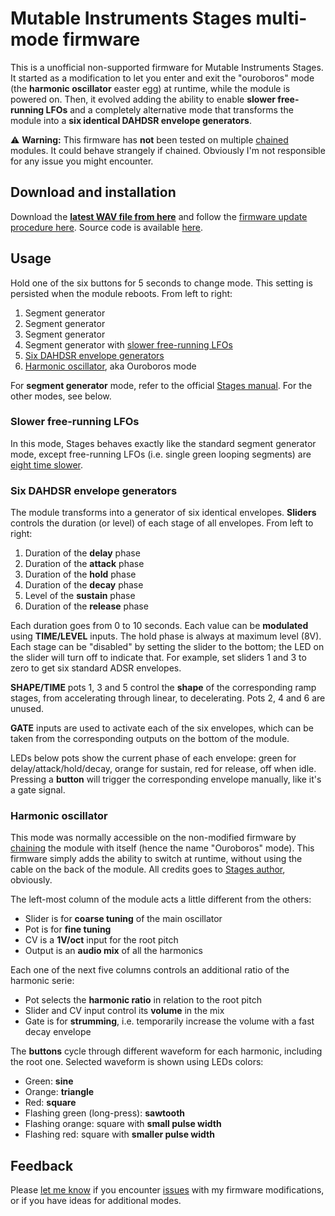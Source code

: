 Mutable Instruments Stages multi-mode firmware
==============================================

This is a unofficial non-supported firmware for Mutable Instruments Stages. It started as a modification to let you enter and exit the "ouroboros" mode (the **harmonic oscillator** easter egg) at runtime, while the module is powered on. Then, it evolved adding the ability to enable **slower free-running LFOs** and a completely alternative mode that transforms the module into a **six identical DAHDSR envelope generators**.

⚠️ **Warning:** This firmware has **not** been tested on multiple [chained][1] modules. It could behave strangely if chained. Obviously I'm not responsible for any issue you might encounter.

[1]: https://mutable-instruments.net/modules/stages/manual/#chaining-modules


Download and installation
-------------------------

Download the **[latest WAV file from here][2]** and follow the [firmware update procedure here][3]. Source code is available [here][8].

[2]: https://github.com/joeSeggiola/eurorack/releases/latest
[3]: https://mutable-instruments.net/modules/stages/manual/#firmware
[8]: https://github.com/joeSeggiola/eurorack/tree/stages-multi/stages


Usage
-----

Hold one of the six buttons for 5 seconds to change mode. This setting is persisted when the module reboots. From left to right:

1. Segment generator
2. Segment generator
3. Segment generator
4. Segment generator with [slower free-running LFOs](#slower-free-running-lfos)
5. [Six DAHDSR envelope generators](#six-dahdsr-envelope-generators)
6. [Harmonic oscillator](#harmonic-oscillator), aka Ouroboros mode

For **segment generator** mode, refer to the official [Stages manual][4]. For the other modes, see below.

[4]: https://mutable-instruments.net/modules/stages/manual/


### Slower free-running LFOs

In this mode, Stages behaves exactly like the standard segment generator mode, except free-running LFOs (i.e. single green looping segments) are [eight time slower][5].

[5]: https://forum.mutable-instruments.net/t/stages/13643/54


### Six DAHDSR envelope generators

The module transforms into a generator of six identical envelopes. **Sliders** controls the duration (or level) of each stage of all envelopes. From left to right:

1. Duration of the **delay** phase
2. Duration of the **attack** phase
3. Duration of the **hold** phase
4. Duration of the **decay** phase
5. Level of the **sustain** phase
6. Duration of the **release** phase

Each duration goes from 0 to 10 seconds. Each value can be **modulated** using **TIME/LEVEL** inputs. The hold phase is always at maximum level (8V). Each stage can be "disabled" by setting the slider to the bottom; the LED on the slider will turn off to indicate that. For example, set sliders 1 and 3 to zero to get six standard ADSR envelopes.

**SHAPE/TIME** pots 1, 3 and 5 control the **shape** of the corresponding ramp stages, from accelerating through linear, to decelerating. Pots 2, 4 and 6 are unused.

**GATE** inputs are used to activate each of the six envelopes, which can be taken from the corresponding outputs on the bottom of the module.

LEDs below pots show the current phase of each envelope: green for delay/attack/hold/decay, orange for sustain, red for release, off when idle. Pressing a **button** will trigger the corresponding envelope manually, like it's a gate signal.


### Harmonic oscillator

This mode was normally accessible on the non-modified firmware by [chaining][1] the module with itself (hence the name "Ouroboros" mode). This firmware simply adds the ability to switch at runtime, without using the cable on the back of the module. All credits goes to [Stages author][9], obviously.

[9]: https://github.com/pichenettes

The left-most column of the module acts a little different from the others:

- Slider is for **coarse tuning** of the main oscillator
- Pot is for **fine tuning**
- CV is a **1V/oct** input for the root pitch
- Output is an **audio mix** of all the harmonics

Each one of the next five columns controls an additional ratio of the harmonic serie:

- Pot selects the **harmonic ratio** in relation to the root pitch
- Slider and CV input control its **volume** in the mix
- Gate is for **strumming**, i.e. temporarily increase the volume with a fast decay envelope

The **buttons** cycle through different waveform for each harmonic, including the root one. Selected waveform is shown using LEDs colors:

- Green: **sine**
- Orange: **triangle**
- Red: **square**
- Flashing green (long-press): **sawtooth**
- Flashing orange: square with **small pulse width**
- Flashing red: square with **smaller pulse width**


Feedback
--------

Please [let me know][6] if you encounter [issues][7] with my firmware modifications, or if you have ideas for additional modes.

[6]: https://github.com/joeSeggiola/eurorack/issues/new
[7]: https://github.com/joeSeggiola/eurorack/issues


